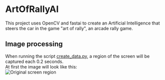 # ArtOfRallyAI
This project uses OpenCV and fastai to create an Artificial Intelligence that steers the car in the game "art of rally", an arcade rally game.

## Image processing

When running the script [create_data.py](https://github.com/Dacarpe03/ArtOfRallyAI/blob/main/create_data.py), a region of the screen will be captured each 0.2 seconds.  
At first the image will look like this:  
![Original screen region](https://github.com/Dacarpe03/ArtOfRallyAI/readme_images/original_image)

